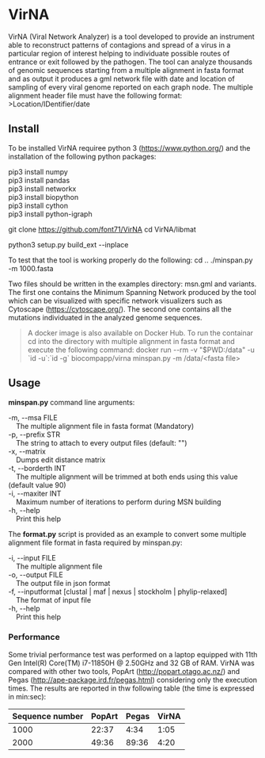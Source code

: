 # VirNA

 VirNA (Viral Network Analyzer) is a tool developed to provide an instrument able to reconstruct patterns of contagions and spread of a virus in a particular region of interest helping to individuate possible routes of entrance or exit followed by the pathogen. The tool can analyze thousands of genomic sequences starting from a multiple alignment in fasta format and as output it produces a gml network file with date and location of sampling of every viral genome reported on each graph node.
 The multiple alignment header file must have the following format:
 \>Location/IDentifier/date

## Install

To be installed VirNA requiree python 3 (<https://www.python.org/>) and the installation of the following python packages:

pip3 install numpy  
pip3 install pandas  
pip3 install networkx  
pip3 install biopython  
pip3 install cython  
pip3 install python-igraph  

git clone <https://github.com/font71/VirNA>
cd VirNA/libmat

python3 setup.py build_ext --inplace

To test that the tool is working properly do the following:
cd ..
./minspan.py -m 1000.fasta

Two files should be written in the examples directory: msn.gml and variants. The first one contains the Minimum Spanning Network produced by the tool which can be visualized with specific network visualizers such as Cytoscape (<https://cytoscape.org/>). The second one contains all the mutations individuated in the analyzed genome sequences.

>A docker image is also available on Docker Hub. To run the containar cd into the directory with multiple alignment in fasta format and execute the following command:
docker run --rm -v "$PWD:/data" -u \`id -u\`:\`id -g\` biocompapp/virna minspan.py -m /data/\<fasta file\>

## Usage

**minspan.py** command line arguments:

-m, --msa FILE  
&nbsp;&nbsp;&nbsp;&nbsp;The multiple alignment file in fasta format (Mandatory)  
-p, --prefix STR  
&nbsp;&nbsp;&nbsp;&nbsp;The string to attach to every output files (default: "")  
-x, --matrix  
&nbsp;&nbsp;&nbsp;&nbsp;Dumps edit distance matrix  
-t, --borderth INT  
&nbsp;&nbsp;&nbsp;&nbsp;The multiple alignment will be trimmed at both ends using this value  (default value 90)  
-i, --maxiter INT  
&nbsp;&nbsp;&nbsp;&nbsp;Maximum number of iterations to perform during MSN building  
-h, --help  
&nbsp;&nbsp;&nbsp;&nbsp;Print this help  

The **format.py** script is provided as an example to convert some multiple alignment file format in fasta required by minspan.py:

-i, --input FILE  
&nbsp;&nbsp;&nbsp;&nbsp;The multiple alignment file  
-o, --output FILE  
&nbsp;&nbsp;&nbsp;&nbsp;The output file in json format  
-f, --inputformat [clustal | maf | nexus | stockholm | phylip-relaxed]  
&nbsp;&nbsp;&nbsp;&nbsp;The format of input file  
-h, --help  
&nbsp;&nbsp;&nbsp;&nbsp;Print this help  

### Performance

Some trivial performance test was performed on a laptop equipped with 11th Gen Intel(R) Core(TM) i7-11850H @ 2.50GHz and 32 GB of RAM. VirNA was compared with other two tools, PopArt (<http://popart.otago.ac.nz/>) and Pegas (<http://ape-package.ird.fr/pegas.html>) considering only the execution times. The results are reported in thw following table (the time is expressed in min:sec):

|Sequence number |  PopArt  |  Pegas  |  VirNA  |
| ---------------| -------- | ------- | ------- |
|1000            | 22:37    | 4:34    | 1:05    |
|2000            | 49:36    | 89:36   | 4:20    |
